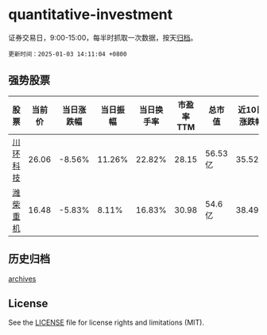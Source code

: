 # quantitative-investment

证券交易日，9:00-15:00，每半时抓取一次数据，按天[归档](archives)。

`更新时间：2025-01-03 14:11:04 +0800`

## 强势股票

|股票|当前价|当日涨跌幅|当日振幅|当日换手率|市盈率TTM|总市值|近10日涨跌幅|
|----|----|----|----|----|----|----|----|
|[川环科技](https://xueqiu.com/S/SZ300547)|26.06|-8.56%|11.26%|22.82%|28.15|56.53亿|35.52%|
|[潍柴重机](https://xueqiu.com/S/SZ000880)|16.48|-5.83%|8.11%|16.83%|30.98|54.6亿|38.49%|

## 历史归档

[archives](archives)

## License

See the [LICENSE](LICENSE) file for license rights and limitations (MIT).